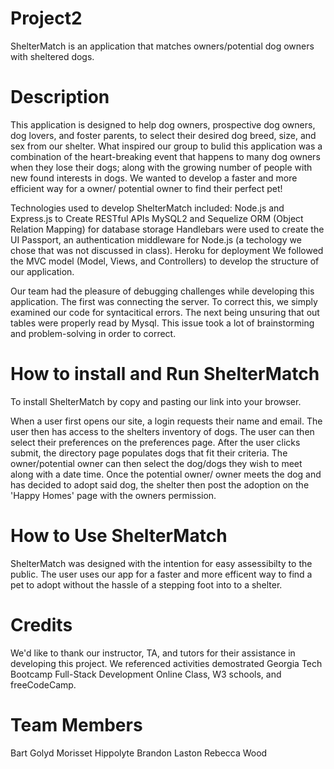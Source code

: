 # Project2

ShelterMatch is an application that matches owners/potential dog owners with sheltered dogs.

# Description
This application is designed to help dog owners, prospective dog owners, dog lovers, and foster parents, to select their desired dog breed, size, and sex from our shelter. What inspired our group to bulid this application was a combination of the heart-breaking event that happens to many dog owners when they lose their dogs; along with the growing number of people with new found interests in dogs. We wanted to develop a faster and more efficient way for a owner/ potential owner to find their perfect pet!


Technologies used to develop ShelterMatch included:
 Node.js and Express.js to Create RESTful APIs
 MySQL2 and Sequelize ORM (Object Relation Mapping) for database storage
 Handlebars were used to create the UI
 Passport, an authentication middleware for Node.js (a techology we chose that was not discussed in class).
 Heroku for deployment
 We followed the MVC model (Model, Views, and Controllers) to develop the structure of our application. 

Our team had the pleasure of debugging challenges while developing this application. The first was connecting the server. To correct this, we simply examined our code for syntacitical errors. The next being unsuring that out tables were properly read by Mysql. This issue took a lot of brainstorming and problem-solving in order to correct.  

# How to install and Run ShelterMatch

To install ShelterMatch by copy and pasting our link into your browser. 

When a user first opens our site, a login requests their name and email. The user then has access to the shelters inventory of dogs. The user can then select their preferences on the preferences page. After the user clicks submit, the directory page populates dogs that fit their criteria. The owner/potential owner can then select the dog/dogs they wish to meet along with a date time. Once the potential owner/ owner meets the dog and has decided to adopt said dog, the shelter then post the adoption on the 'Happy Homes' page with the owners permission.

# How to Use ShelterMatch

ShelterMatch was designed with the intention for easy assessibilty to the public. 
The user uses our app for a faster and more efficent way to find a pet to adopt without the hassle of a stepping foot into to a shelter. 

# Credits

We'd like to thank our instructor, TA, and tutors for their assistance in developing this project. 
We referenced activities demostrated Georgia Tech Bootcamp Full-Stack Development Online Class, W3 schools, and freeCodeCamp.  

# Team Members

Bart Golyd
Morisset Hippolyte
Brandon Laston
Rebecca Wood











